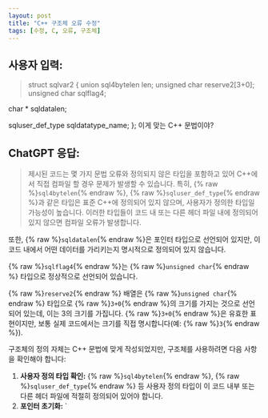 ```yaml
---
layout: post
title: "C++ 구조체 오류 수정"
tags: [수정, C, 오류, 구조체]
---
```


## 사용자 입력:
> struct sqlvar2
{
   union sql4bytelen len;
   unsigned char reserve2[3+0];
   unsigned char sqlflag4;

   char * sqldatalen;



   sqluser_def_type sqldatatype_name;
}; 이게 맞는  C++ 문법이야?

## ChatGPT 응답:
> 제시된 코드는 몇 가지 문법 오류와 정의되지 않은 타입을 포함하고 있어 C++에서 직접 컴파일 할 경우 문제가 발생할 수 있습니다. 특히, {% raw %}`sql4bytelen`{% endraw %}, {% raw %}`sqluser_def_type`{% endraw %}과 같은 타입은 표준 C++에 정의되어 있지 않으며, 사용자가 정의한 타입일 가능성이 높습니다. 이러한 타입들이 코드 내 또는 다른 헤더 파일 내에 정의되어 있지 않으면 컴파일 오류가 발생합니다.

또한, {% raw %}`sqldatalen`{% endraw %}은 포인터 타입으로 선언되어 있지만, 이 코드 내에서 어떤 데이터를 가리키는지 명시적으로 정의되어 있지 않습니다. 

{% raw %}`sqlflag4`{% endraw %}는 {% raw %}`unsigned char`{% endraw %} 타입으로 정상적으로 선언되어 있습니다.

{% raw %}`reserve2`{% endraw %} 배열은 {% raw %}`unsigned char`{% endraw %} 타입으로 {% raw %}`3+0`{% endraw %}의 크기를 가지는 것으로 선언되어 있는데, 이는 3의 크기를 가집니다. {% raw %}`3+0`{% endraw %}은 유효한 표현이지만, 보통 실제 코드에서는 크기를 직접 명시합니다(예: {% raw %}`3`{% endraw %}).

구조체의 정의 자체는 C++ 문법에 맞게 작성되었지만, 구조체를 사용하려면 다음 사항을 확인해야 합니다:

1. **사용자 정의 타입 확인:** {% raw %}`sql4bytelen`{% endraw %}, {% raw %}`sqluser_def_type`{% endraw %} 등 사용자 정의 타입이 이 코드 내부 또는 다른 헤더 파일에 적절히 정의되어 있어야 합니다.
2. **포인터 초기화:** `

